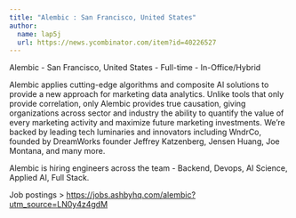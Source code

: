 ```yaml
---
title: "Alembic : San Francisco, United States"
author:
  name: lap5j
  url: https://news.ycombinator.com/item?id=40226527
---
```

Alembic - San Francisco, United States - Full-time - In-Office&#x2F;Hybrid

Alembic applies cutting-edge algorithms and composite AI solutions to provide a new approach for marketing data analytics. Unlike tools that only provide correlation, only Alembic provides true causation, giving organizations across sector and industry the ability to quantify the value of every marketing activity and maximize future marketing investments. We’re backed by leading tech luminaries and innovators including WndrCo, founded by DreamWorks founder Jeffrey Katzenberg, Jensen Huang, Joe Montana, and many more.

Alembic is hiring engineers across the team - Backend, Devops, AI Science, Applied AI, Full Stack.

Job postings &gt; <a href="https:&#x2F;&#x2F;jobs.ashbyhq.com&#x2F;alembic?utm_source=LN0y4z4gdM">https:&#x2F;&#x2F;jobs.ashbyhq.com&#x2F;alembic?utm_source=LN0y4z4gdM</a>

